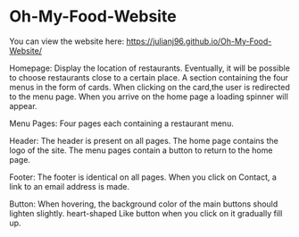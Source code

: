 # Oh-My-Food-Website

You can view the website here: https://julianj96.github.io/Oh-My-Food-Website/


Homepage: Display the location of restaurants. Eventually, it will be possible to choose restaurants close to a certain place. A section containing the four menus in the form of cards. When clicking on the card,the user is redirected to the menu page. When you arrive on the home page a loading spinner will appear.

Menu Pages: Four pages each containing a restaurant menu.

Header: The header is present on all pages. The home page contains the logo of the site. The menu pages contain a button to return to the home page.

Footer: The footer is identical on all pages. When you click on Contact, a link to an email address is made.

Button: When hovering, the background color of the main buttons should lighten slightly. heart-shaped Like button when you click on it gradually fill up.
